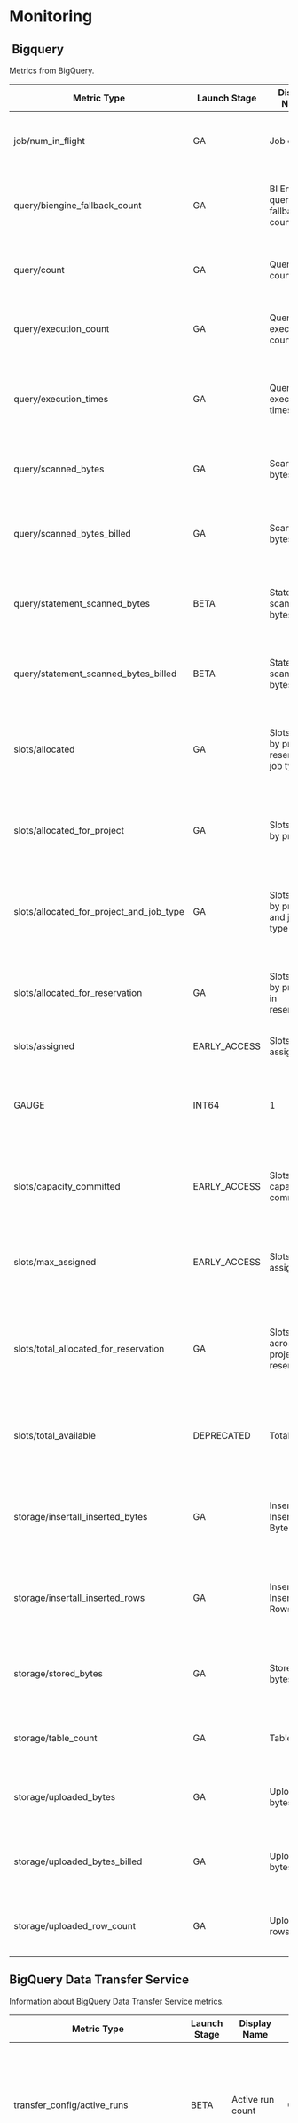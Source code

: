 # Monitoring

##  Bigquery

Metrics from BigQuery.

| Metric Type                              | Launch Stage | Display Name                                 | Kind             | Type                                                                                                                          | Unit                                               | Monitored Resource | Description                                                                                                                        | Labels                                                                  |
| ---------------------------------------- | ------------ | -------------------------------------------- | ---------------- | ----------------------------------------------------------------------------------------------------------------------------- | -------------------------------------------------- | ------------------ | ---------------------------------------------------------------------------------------------------------------------------------- | ----------------------------------------------------------------------- |
| job/num_in_flight                        | GA           | Job count                                    | GAUGE            | INT64                                                                                                                         | 1                                                  | bigquery_project   | In flight jobs. Sampled every 60 seconds. Data not visible for up to 720 seconds.                                                  | priority: Job priority. <br> job_type: Job type. <br> state: Job state. |
| query/biengine_fallback_count            | GA           | BI Engine query fallback count               | DELTA            | INT64                                                                                                                         | 1                                                  | bigquery_project   | Reasons queries failed BI Engine execution. Sampled every 60 seconds. Data not visible for up to 120 seconds.                      | reason: BI Engine fallback reasons.                                     |
| query/count                              | GA           | Query count                                  | GAUGE            | INT64                                                                                                                         | 1                                                  | bigquery_project   | In flight queries. Sampled every 60 seconds. Data not visible for up to 420 seconds.                                               | priority: Query priority.                                               |
| query/execution_count                    | GA           | Query execution count                        | DELTA            | INT64                                                                                                                         | 1                                                  | bigquery_project   | Number of queries executed. Sampled every 60 seconds. Data not visible for up to 420 seconds.                                      | priority: Query priority. <br> caching_mode: Query caching mode.        |
| query/execution_times                    | GA           | Query execution times                        | GAUGE            | DISTRIBUTION                                                                                                                  | s                                                  | bigquery_project   | Distribution of execution times for successful queries in the last interval. Sampled every 60 seconds. Data not visible for 420s.  | priority: Query priority.                                               |
| query/scanned_bytes                      | GA           | Scanned bytes                                | DELTA            | INT64                                                                                                                         | By                                                 | global             | Scanned bytes. Sampled every 60 seconds. Data not visible for up to 21720 seconds.                                                 | priority: Query priority.                                               |
| query/scanned_bytes_billed               | GA           | Scanned bytes billed                         | DELTA            | INT64                                                                                                                         | By                                                 | global             | Scanned bytes billed. Sampled every 60 seconds. Data not visible for up to 21720 seconds.                                          | priority: Query priority.                                               |
| query/statement_scanned_bytes            | BETA         | Statement scanned bytes                      | DELTA            | INT64                                                                                                                         | By                                                 | bigquery_project   | Scanned bytes by statement type. Sampled every 60 seconds. Data not visible for up to 180 seconds.                                 | priority: Query priority. <br> statement_type: Query statement type.    |
| query/statement_scanned_bytes_billed     | BETA         | Statement scanned bytes billed               | DELTA            | INT64                                                                                                                         | By                                                 | bigquery_project   | Scanned bytes billed by statement type. Sampled every 60 seconds. Data not visible for up to 180 seconds.                          | priority: Query priority. <br> statement_type: Query statement type.    |
| slots/allocated                          | GA           | Slots used by project, reservation, job type | GAUGE            | INT64                                                                                                                         | 1                                                  | bigquery_project   | Number of BigQuery slots currently allocated for project. Sampled every 60 seconds. Data not visible for up to 420 seconds.        | reservation: Reservation. <br> job_type: Job type.                      |
| slots/allocated_for_project              | GA           | Slots used by project                        | GAUGE            | INT64                                                                                                                         | 1                                                  | global             | Number of BigQuery slots currently allocated for query jobs in the project. Sampled every 60 seconds. Data not visible for 420s.   |                                                                         |
| slots/allocated_for_project_and_job_type | GA           | Slots used by project and job type           | GAUGE            | INT64                                                                                                                         | 1                                                  | global             | Number of BigQuery slots currently allocated for the project and job type. Sampled every 60 seconds. Data not visible for 420s.    | job_type: Job type.                                                     |
| slots/allocated_for_reservation          | GA           | Slots used by project in reservation         | GAUGE            | INT64                                                                                                                         | 1                                                  | global             | Number of BigQuery slots currently allocated for project in the reservation. Sampled every 60 seconds. Data not visible for 420s.  |                                                                         |
| slots/assigned                           | EARLY_ACCESS | Slots assigned                               |
| GAUGE                                    | INT64        | 1                                            | bigquery_project | Number of slots assigned to the given project/organization. Sampled every 60 seconds. Data not visible for up to 180 seconds. | job_type: Job type. <br> reservation: Reservation. |
| slots/capacity_committed                 | EARLY_ACCESS | Slots capacity committed                     | GAUGE            | INT64                                                                                                                         | 1                                                  | bigquery_project   | Total slot capacity commitments purchased. Sampled every 60 seconds. Data not visible for up to 180 seconds.                       | plan: Capacity commitment plan.                                         |
| slots/max_assigned                       | EARLY_ACCESS | Slots max assigned                           | GAUGE            | INT64                                                                                                                         | 1                                                  | bigquery_project   | Maximum number of slots assigned to the project/organization. Sampled every 60 seconds. Data not visible for up to 180 seconds.    | job_type: Job type. <br> reservation: Reservation.                      |
| slots/total_allocated_for_reservation    | GA           | Slots used across projects in reservation    | GAUGE            | INT64                                                                                                                         | 1                                                  | bigquery_project   | Number of BigQuery slots allocated across projects in the reservation. Sampled every 60 seconds. Data not visible for 420 seconds. |                                                                         |
| slots/total_available                    | DEPRECATED   | Total slots                                  | GAUGE            | INT64                                                                                                                         | 1                                                  | bigquery_project   | (Deprecated) Total number of BigQuery slots available for the project. Sampled every 60 seconds. Data not visible for 420 seconds. |                                                                         |
| storage/insertall_inserted_bytes         | GA           | InsertAll Inserted Bytes                     | DELTA            | DOUBLE                                                                                                                        | 1                                                  | bigquery_project   | Bytes uploaded using the InsertAll streaming API. Sampled every 60 seconds. Data not visible for up to 120 seconds.                |                                                                         |
| storage/insertall_inserted_rows          | GA           | InsertAll Inserted Rows                      | DELTA            | DOUBLE                                                                                                                        | 1                                                  | bigquery_project   | Rows uploaded using the InsertAll streaming API. Sampled every 60 seconds. Data not visible for up to 120 seconds.                 |                                                                         |
| storage/stored_bytes                     | GA           | Stored bytes                                 | GAUGE            | INT64                                                                                                                         | By                                                 | bigquery_dataset   | Number of bytes stored. Sampled every 1800 seconds. Data not visible for up to 10800 seconds.                                      | table: Table name.                                                      |
| storage/table_count                      | GA           | Table count                                  | GAUGE            | INT64                                                                                                                         | 1                                                  | bigquery_dataset   | Number of tables. Sampled every 1800 seconds. Data not visible for up to 10800 seconds.                                            |                                                                         |
| storage/uploaded_bytes                   | GA           | Uploaded bytes                               | DELTA            | INT64                                                                                                                         | By                                                 | bigquery_dataset   | Uploaded bytes. Sampled every 60 seconds. Data not visible for up to 21720 seconds.                                                | api: API used to upload the data. <br> table: Table name.               |
| storage/uploaded_bytes_billed            | GA           | Uploaded bytes billed                        | DELTA            | INT64                                                                                                                         | By                                                 | bigquery_dataset   | Uploaded bytes billed. Sampled every 60 seconds. Data not visible for up to 21720 seconds.                                         | api: API used to upload the data. <br> table: Table name.               |
| storage/uploaded_row_count               | GA           | Uploaded rows                                | DELTA            | INT64                                                                                                                         | 1                                                  | bigquery_dataset   | Uploaded rows. Sampled every 60 seconds. Data not visible for up to 21720 seconds.                                                 | api: API used to upload the data. <br> table: Table name.               |

## BigQuery Data Transfer Service

Information about BigQuery Data Transfer Service metrics.

| Metric Type                             | Launch Stage | Display Name                | Kind  | Type         | Unit | Monitored Resource  | Description                                                                                                                                      | Labels                                                                                                 |
| --------------------------------------- | ------------ | --------------------------- | ----- | ------------ | ---- | ------------------- | ------------------------------------------------------------------------------------------------------------------------------------------------ | ------------------------------------------------------------------------------------------------------ |
| transfer_config/active_runs             | BETA         | Active run count            | GAUGE | INT64        | 1    | bigquery_dts_config | Number of transfer runs (running or pending) of the transfer configuration. Sampled every 60s. Data not visible for up to 180s.                  | state: Run state. <br> run_cause: Run cause.                                                           |
| transfer_config/completed_runs          | BETA         | Completed run count         | DELTA | INT64        | 1    | bigquery_dts_config | Number of completed DTS runs per transfer configuration. Sampled every 60s. Data not visible for up to 180s.                                     | status: Run error status code. <br> completion_state: Run completion state. <br> run_cause: Run cause. |
| transfer_config/last_execution_job_rows | BETA         | Last executed job row count | GAUGE | INT64        | 1    | bigquery_dts_config | Number of rows from last executed job of transfer configuration. Sampled every 60s. Data not visible for up to 240s.                             | run_cause: Run cause.                                                                                  |
| transfer_config/run_duration_seconds    | BETA         | Run latency distribution    | DELTA | DISTRIBUTION | s    | bigquery_dts_config | Distribution of execution time (in seconds) of each transfer run per transfer configuration. Sampled every 60s. Data not visible for up to 180s. | run_cause: Run cause.                                                                                  |





##  BigTable


| Metric Type                                            | Launch Stage | Display Name                               | Kind  | Type         | Unit | Monitored Resource | Description                                                                                                                                                                                                     | Labels                                                                                                                                                                                                                                |
| ------------------------------------------------------ | ------------ | ------------------------------------------ | ----- | ------------ | ---- | ------------------ | --------------------------------------------------------------------------------------------------------------------------------------------------------------------------------------------------------------- | ------------------------------------------------------------------------------------------------------------------------------------------------------------------------------------------------------------------------------------- |
| backup/bytes_used                                      | GA           | Backup storage used                        | GAUGE | INT64        | By   | bigtable_backup    | Backup storage used in bytes. Sampled every 60 seconds. After sampling, data is not visible for up to 180 seconds.                                                                                              | source_table: Source table of the backup. <br> storage_type: Type of disk storage.                                                                                                                                                    |
| client/application_blocking_latencies                  | GA           | Application Blocking Latencies             | DELTA | DISTRIBUTION | ms   | bigtable_table     | Total latency by application when Cloud Bigtable has available response data but application has not consumed it. Sampled every 60 seconds. Data not visible for up to 120 seconds.                             | method: Cloud Bigtable API method. <br> app_profile: Cloud Bigtable application profile. <br> client_name: Cloud Bigtable client name.                                                                                                |
| client/attempt_latencies                               | GA           | Attempt Latencies                          | DELTA | DISTRIBUTION | ms   | bigtable_table     | Client observed latency per RPC attempt. Sampled every 60 seconds. After sampling, data is not visible for up to 120 seconds.                                                                                   | method: Cloud Bigtable API method. <br> app_profile: Cloud Bigtable application profile. <br> streaming: Cloud Bigtable streaming method. <br> status: Cloud Bigtable attempt status. <br> client_name: Cloud Bigtable client name.   |
| client/client_blocking_latencies                       | GA           | Client Blocking Latencies                  | DELTA | DISTRIBUTION | ms   | bigtable_table     | Latency by client blocking on sending more requests to server when too many pending requests in bulk operations. Sampled every 60 seconds. Data not visible for up to 120 seconds.                              | method: Cloud Bigtable API method. <br> app_profile: Cloud Bigtable application profile. <br> client_name: Cloud Bigtable client name.                                                                                                |
| client/connectivity_error_count                        | GA           | Connectivity Error Count                   | DELTA | INT64        | 1    | bigtable_table     | Number of requests failed to reach Google network (without google response headers). Sampled every 60 seconds. Data not visible for up to 120 seconds.                                                          | method: Cloud Bigtable API method. <br> app_profile: Cloud Bigtable application profile. <br> status: Cloud Bigtable operation status. <br> client_name: Cloud Bigtable client name.                                                  |
| client/first_response_latencies                        | GA           | First Response Latencies                   | DELTA | DISTRIBUTION | ms   | bigtable_table     | Latency from operation start until response headers received. Publishing delayed until attempt response received. Sampled every 60 seconds. Data not visible for up to 120 seconds.                             | method: Cloud Bigtable API method. <br> app_profile: Cloud Bigtable application profile. <br> status: Cloud Bigtable operation status. <br> client_name: Cloud Bigtable client name.                                                  |
| client/operation_latencies                             | GA           | Operation Latencies                        | DELTA | DISTRIBUTION | ms   | bigtable_table     | Distribution of total end-to-end latency across all RPC attempts associated with a Bigtable operation. Sampled every 60 seconds. Data not visible for up to 120 seconds.                                        | method: Cloud Bigtable API method. <br> app_profile: Cloud Bigtable application profile. <br> streaming: Cloud Bigtable streaming method. <br> status: Cloud Bigtable operation status. <br> client_name: Cloud Bigtable client name. |
| client/retry_count                                     | GA           | Retry Count                                | DELTA | INT64        | 1    | bigtable_table     | Number of additional RPCs sent after initial attempt. Sampled every 60 seconds. After sampling, data is not visible for up to 120 seconds.                                                                      | method: Cloud Bigtable API method. <br> app_profile: Cloud Bigtable application profile. <br> status: Cloud Bigtable operation status. <br> client_name: Cloud Bigtable client name.                                                  |
| client/server_latencies                                | GA           | Server Latencies                           | DELTA | DISTRIBUTION | ms   | bigtable_table     | Latency measured between Google frontend receiving an RPC and sending back first byte of response. Sampled every 60 seconds. Data not visible for up to 120 seconds.                                            | method: Cloud Bigtable API method. <br> app_profile: Cloud Bigtable application profile. <br> streaming: Cloud Bigtable streaming method. <br> status: Cloud Bigtable operation status. <br> client_name: Cloud Bigtable client name. |
| cluster/autoscaling/max_node_count                     | GA           | Maximum nodes                              | GAUGE | INT64        | 1    | bigtable_cluster   | Maximum number of nodes in an autoscaled cluster. Sampled every 60 seconds. After sampling, data is not visible for up to 240 seconds.                                                                          | storage_type: Storage type for the cluster.                                                                                                                                                                                           |
| cluster/autoscaling/min_node_count                     | GA           | Minimum nodes                              | GAUGE | INT64        | 1    | bigtable_cluster   | Minimum number of nodes in an autoscaled cluster. Sampled every 60 seconds. After sampling, data is not visible for up to 240 seconds.                                                                          | storage_type: Storage type for the cluster.                                                                                                                                                                                           |
| cluster/autoscaling/recommended_node_count_for_cpu     | GA           | Recommended nodes based on CPU             | GAUGE | INT64        | 1    | bigtable_cluster   | Recommended number of nodes in an autoscaled cluster based on CPU usage. Sampled every 60 seconds. After sampling, data is not visible for up to 180 seconds.                                                   |                                                                                                                                                                                                                                       |
| cluster/autoscaling/recommended_node_count_for_storage | GA           | Recommended nodes based on storage         | GAUGE | INT64        | 1    | bigtable_cluster   | Recommended number of nodes in an autoscaled cluster based on storage usage. Sampled every 60 seconds. After sampling, data is not visible for up to 180 seconds.                                               |                                                                                                                                                                                                                                       |
| cluster/cpu_load                                       | GA           | CPU load                                   | GAUGE | DOUBLE       | 1    | bigtable_cluster   | CPU load of a cluster. Sampled every 60 seconds. After sampling, data is not visible for up to 180 seconds.                                                                                                     |                                                                                                                                                                                                                                       |
| cluster/cpu_load_by_app_profile_by_method_by_table     | GA           | CPU load by app profile, method, and table | GAUGE | DOUBLE       | 1    | bigtable_cluster   | CPU load of a cluster, split by app profile, method, and table. Contains same underlying data as bigtable.googleapis.com/cluster/cpu_load. Sampled every 60 seconds. Data not visible for up to 240 seconds.    | app_profile: Cloud Bigtable application profile. <br> method: Cloud Bigtable API method. <br> table: Cloud Bigtable table name.                                                                                                       |
| cluster/cpu_load_hottest_node                          | GA           | CPU load (hottest node)                    | GAUGE | DOUBLE       | 1    | bigtable_cluster   | CPU load of the busiest node in a cluster. Sampled every 60 seconds. Data not visible for up to 180 seconds.                                                                                                    |                                                                                                                                                                                                                                       |
| cluster/cpu_load_hottest_node_high_granularity         | GA           | CPU load (hottest node) high granularity   | GAUGE | DOUBLE       | 1    | bigtable_cluster   | CPU load of the busiest node in a cluster sampled at high granularity. Sampled every 60 seconds. Data not visible for up to 300 seconds.                                                                        |                                                                                                                                                                                                                                       |
| cluster/disk_load                                      | GA           | Disk load                                  | GAUGE | DOUBLE       | 1    | bigtable_cluster   | Utilization of HDD disks in a cluster. Sampled every 60 seconds. Data not visible for up to 180 seconds.                                                                                                        |                                                                                                                                                                                                                                       |
| cluster/node_count                                     | GA           | Nodes                                      | GAUGE | INT64        | 1    | bigtable_cluster   | Number of nodes in a cluster. Sampled every 60 seconds. Data not visible for up to 240 seconds.                                                                                                                 | storage_type: Storage type for the cluster.                                                                                                                                                                                           |
| cluster/storage_utilization                            | GA           | Storage utilization                        | GAUGE | DOUBLE       | 1    | bigtable_cluster   | Storage used as a fraction of total storage capacity. Sampled every 60 seconds. Data not visible for up to 180 seconds.                                                                                         | storage_type: Storage type for the cluster.                                                                                                                                                                                           |
| disk/bytes_used                                        | GA           | Data stored                                | GAUGE | INT64        | By   | bigtable_cluster   | Amount of compressed data for tables stored in a cluster. Sampled every 60 seconds. Data not visible for up to 180 seconds.                                                                                     | storage_type: Type of disk storage.                                                                                                                                                                                                   |
| disk/per_node_storage_capacity                         | EARLY_ACCESS | Storage capacity per node                  | GAUGE | INT64        | By   | bigtable_cluster   | Capacity of compressed data for tables that can be stored per node in the cluster. Sampled every 60 seconds. Data not visible for up to 240 seconds.                                                            | storage_type: Storage type for the cluster.                                                                                                                                                                                           |
| disk/storage_capacity                                  | GA           | Storage capacity                           | GAUGE | INT64        | By   | bigtable_cluster   | Capacity of compressed data for tables that can be stored in a cluster. Sampled every 60 seconds. Data not visible for up to 240 seconds.                                                                       | storage_type: Storage type for the cluster.                                                                                                                                                                                           |
| replication/latency                                    | GA           | Replication latencies                      | DELTA | DISTRIBUTION | ms   | bigtable_table     | Distribution of replication request latencies for a table. Includes only requests received by the destination cluster. Sampled every 60 seconds. Data not visible for up to 240 seconds.                        | source_cluster: Source cluster of the replicated data. <br> source_zone: Source zone of the replicated data.                                                                                                                          |
| replication/max_delay                                  | GA           | Replication maximum delay                  | GAUGE | DOUBLE       | s    | bigtable_table     | Upper bound for replication delay between clusters of a table. Indicates the time frame during which latency information may not be accurate. Sampled every 60 seconds. Data not visible for up to 240 seconds. | source_cluster: Source cluster of the replicated data. <br> source_zone: Source zone of the replicated data.                                                                                                                          |
| server/error_count                                     | GA           | Error count                                | DELTA | INT64        | 1    | bigtable_table     | Number of server requests for a table that failed with an error. Sampled every 60 seconds. Data not visible for up to 120 seconds.                                                                              | method: Cloud Bigtable API method. <br> error_code: gRPC Error Code. <br> app_profile: Cloud Bigtable application profile.                                                                                                            |
| server/latencies                                       | GA           | Server Latencies                           | DELTA | DISTRIBUTION | ms   | bigtable_table     | Distribution of server request latencies for a table, measured when calls reach Cloud Bigtable. Sampled every 60 seconds. Data not visible for up to 120 seconds.                                               | method: Cloud Bigtable API method. <br> app_profile: Cloud Bigtable application profile.                                                                                                                                              |
| server/modified_rows_count                             | GA           | Modified rows                              | DELTA | INT64        | 1    | bigtable_table     | Number of rows modified by server requests for a table. Sampled every 60 seconds. Data not visible for up to 120 seconds.                                                                                       | method: Cloud Bigtable API method. <br> app_profile: Cloud Bigtable application profile.                                                                                                                                              |
| server/multi_cluster_failovers_count                   | GA           | Multi-cluster failovers                    | DELTA | INT64        | 1    | bigtable_table     | Number of failovers during multi-cluster requests. Sampled every 60 seconds. Data not visible for up to 120 seconds.                                                                                            | method: Cloud Bigtable API method. <br> app_profile: Cloud Bigtable application profile.                                                                                                                                              |
| server/received_bytes_count                            | GA           | Received bytes                             | DELTA | INT64        | By   | bigtable_table     | Number of bytes of request data received by servers for a table. Sampled every 60 seconds. Data not visible for up to 120 seconds.                                                                              | method: Cloud Bigtable API method. <br> app_profile: Cloud Bigtable application profile.                                                                                                                                              |
| server/request_count                                   | GA           | Request count                              | DELTA | INT64        | 1    | bigtable_table     | Number of server requests for a table. Sampled every 60 seconds. Data not visible for up to 120 seconds.                                                                                                        | method: Cloud Bigtable API method. <br> app_profile: Cloud Bigtable application profile.                                                                                                                                              |
| server/request_max_per_minute_count                    | GA           | Five-second maximum requests per minute    | DELTA | INT64        | 1    | bigtable_table     | Maximum number of requests received in a five-second span per minute. Sampled every 60 seconds. Data not visible for up to 120 seconds.                                                                         | method: Cloud Bigtable API method. <br> app_profile: Cloud Bigtable application profile.                                                                                                                                              |
| server/returned_rows_count                             | GA           | Returned rows                              | DELTA | INT64        | 1    | bigtable_table     | Number of rows returned by server requests for a table. Sampled every 60 seconds. Data not visible for up to 120 seconds.                                                                                       | method: Cloud Bigtable API method. <br> app_profile: Cloud Bigtable application profile.                                                                                                                                              |
| server/sent_bytes_count                                | GA           | Sent bytes                                 | DELTA | INT64        | By   | bigtable_table     | Number of bytes of response data sent by servers for a table. Sampled every 60 seconds. Data not visible for up to 120 seconds.                                                                                 | method: Cloud Bigtable API method. <br> app_profile: Cloud Bigtable application profile.                                                                                                                                              |
| table/bytes_used                                       | GA           | Data stored                                | GAUGE | INT64        | By   | bigtable_table     | Amount of compressed data stored in a table. Sampled every 60 seconds. Data not visible for up to 120 seconds.                                                                                                  | storage_type: Type of disk storage.                                                                                                                                                                                                   |
| table/change_stream_log_used_bytes                     | GA           | Change stream data                         | GAUGE | INT64        | By   | bigtable_table     | Amount of disk storage used by the change stream logs. Sampled every 60 seconds. Data not visible for up to 120 seconds.                                                                                        | storage_type: Type of disk storage.                                                                                                                                                                                                   |

